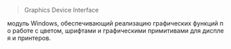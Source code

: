 > Graphics Device Interface

модуль Windows, обеспечивающий реализацию графических функций по работе с цветом, шрифтами и графическими примитивами для дисплея и принтеров.
